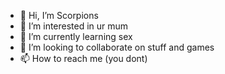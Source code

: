 - 👋 Hi, I’m Scorpions
- 👀 I’m interested in ur mum
- 🌱 I’m currently learning sex
- 💞️ I’m looking to collaborate on stuff and games
- 📫 How to reach me (you dont)

<!---
ScorpionsWrath/ScorpionsWrath is a ✨ special ✨ repository because its `README.md` (this file) appears on your GitHub profile.
You can click the Preview link to take a look at your changes.
--->
